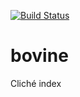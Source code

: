 [![Build Status](https://travis-ci.org/craigfurman/bovine.svg)](https://travis-ci.org/craigfurman/bovine)

# bovine
Cliché index
